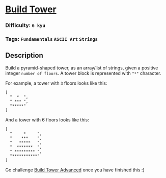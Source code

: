 # [Build Tower](https://www.codewars.com/kata/576757b1df89ecf5bd00073b)

### Difficulty: `6 kyu`

### Tags: `Fundamentals` `ASCII Art` `Strings`

## Description

Build a pyramid-shaped tower, as an array/list of strings, given a positive integer `number of floors`. A tower block is represented with `"*"` character.

For example, a tower with `3` floors looks like this:

```
[
  "  *  ",
  " *** ", 
  "*****"
]
```

And a tower with 6 floors looks like this:

```
[
  "     *     ", 
  "    ***    ", 
  "   *****   ", 
  "  *******  ", 
  " ********* ", 
  "***********"
]
```

Go challenge [Build Tower Advanced](https://www.codewars.com/kata/57675f3dedc6f728ee000256) once you have finished this :)